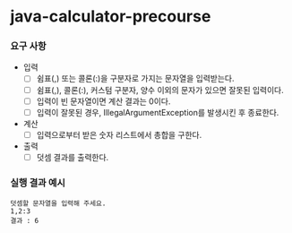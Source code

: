 # java-calculator-precourse

### 요구 사항
- 입력
    - [ ] 쉼표(,) 또는 콜론(:)을 구분자로 가지는 문자열을 입력받는다.
    - [ ] 쉼표(,), 콜론(:), 커스텀 구분자, 양수 이외의 문자가 있으면 잘못된 입력이다.
    - [ ] 입력이 빈 문자열이면 계산 결과는 0이다.
    - [ ] 입력이 잘못된 경우, IllegalArgumentException를 발생시킨 후 종료한다.
    
- 계산
    - [ ] 입력으로부터 받은 숫자 리스트에서 총합을 구한다.
- 출력
    - [ ] 덧셈 결과를 출력한다.

### 실행 결과 예시

```
덧셈할 문자열을 입력해 주세요.
1,2:3
결과 : 6
```
